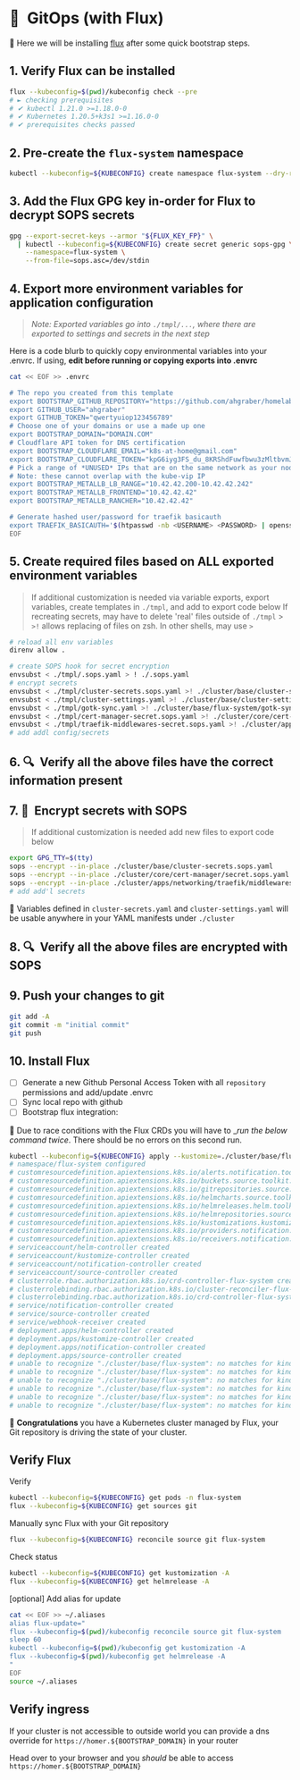 # :small_blue_diamond:&nbsp; GitOps (with Flux)

:round_pushpin: Here we will be installing [flux](https://toolkit.fluxcd.io/)
after some quick bootstrap steps.

## 1. Verify Flux can be installed

```sh
flux --kubeconfig=$(pwd)/kubeconfig check --pre
# ► checking prerequisites
# ✔ kubectl 1.21.0 >=1.18.0-0
# ✔ Kubernetes 1.20.5+k3s1 >=1.16.0-0
# ✔ prerequisites checks passed
```

## 2. Pre-create the `flux-system` namespace

```sh
kubectl --kubeconfig=${KUBECONFIG} create namespace flux-system --dry-run=client -o yaml | kubectl --kubeconfig=./kubeconfig apply -f -
```

## 3. Add the Flux GPG key in-order for Flux to decrypt SOPS secrets

```sh
gpg --export-secret-keys --armor "${FLUX_KEY_FP}" \
  | kubectl --kubeconfig=${KUBECONFIG} create secret generic sops-gpg \
    --namespace=flux-system \
    --from-file=sops.asc=/dev/stdin
```

## 4. Export more environment variables for application configuration

> _Note: Exported variables go into `./tmpl/...`, where there are exported to settings and secrets in the next step_

Here is a code blurb to quickly copy environmental variables into your .envrc. If using, **edit before running or copying exports into .envrc**

```sh
cat << EOF >> .envrc

# The repo you created from this template
export BOOTSTRAP_GITHUB_REPOSITORY="https://github.com/ahgraber/homelab-gitops-k3s"
export GITHUB_USER="ahgraber"
export GITHUB_TOKEN="qwertyuiop123456789"
# Choose one of your domains or use a made up one
export BOOTSTRAP_DOMAIN="DOMAIN.COM"
# Cloudflare API token for DNS certification
export BOOTSTRAP_CLOUDFLARE_EMAIL="k8s-at-home@gmail.com"
export BOOTSTRAP_CLOUDFLARE_TOKEN="kpG6iyg3FS_du_8KRShdFuwfbwu3zMltbvmJV6cD"
# Pick a range of *UNUSED* IPs that are on the same network as your nodes
# Note: these cannot overlap with the kube-vip IP
export BOOTSTRAP_METALLB_LB_RANGE="10.42.42.200-10.42.42.242"
export BOOTSTRAP_METALLB_FRONTEND="10.42.42.42"
export BOOTSTRAP_METALLB_RANCHER="10.42.42.42"

# Generate hashed user/password for traefik basicauth
export TRAEFIK_BASICAUTH='$(htpasswd -nb <USERNAME> <PASSWORD> | openssl base64)'
EOF
```

## 5. Create required files based on ALL exported environment variables

> If additional customization is needed via variable exports, export variables,
> create templates in `./tmpl`, and add to export code below
> If recreating secrets, may have to delete 'real' files outside of `./tmpl` > `>!` allows replacing of files on zsh. In other shells, may use `>`

```zsh
# reload all env variables
direnv allow .

# create SOPS hook for secret encryption
envsubst < ./tmpl/.sops.yaml > ! ./.sops.yaml
# encrypt secrets
envsubst < ./tmpl/cluster-secrets.sops.yaml >! ./cluster/base/cluster-secrets.sops.yaml
envsubst < ./tmpl/cluster-settings.yaml >! ./cluster/base/cluster-settings.yaml
envsubst < ./tmpl/gotk-sync.yaml >! ./cluster/base/flux-system/gotk-sync.yaml
envsubst < ./tmpl/cert-manager-secret.sops.yaml >! ./cluster/core/cert-manager/secret.sops.yaml
envsubst < ./tmpl/traefik-middlewares-secret.sops.yaml >! ./cluster/apps/networking/traefik/middlewares/secret.sops.yaml
# add addl config/secrets
```

## 6. :mag:&nbsp; **Verify** all the above files have the correct information present

## 7. :closed_lock_with_key:&nbsp; Encrypt secrets with SOPS

> If additional customization is needed add new files to export code below

```sh
export GPG_TTY=$(tty)
sops --encrypt --in-place ./cluster/base/cluster-secrets.sops.yaml
sops --encrypt --in-place ./cluster/core/cert-manager/secret.sops.yaml
sops --encrypt --in-place ./cluster/apps/networking/traefik/middlewares/secret.sops.yaml
# add add'l secrets
```

:round_pushpin: Variables defined in `cluster-secrets.yaml` and
`cluster-settings.yaml` will be usable anywhere in your YAML manifests
under `./cluster`

## 8. :mag:&nbsp; **Verify** all the above files are **encrypted** with SOPS

## 9. Push your changes to git

```sh
git add -A
git commit -m "initial commit"
git push
```

## 10. Install Flux

- [ ] Generate a new Github Personal Access Token with all `repository` permissions and add/update .envrc
- [ ] Sync local repo with github
- [ ] Bootstrap flux integration:

<!-- ```sh
flux bootstrap github \
--owner="${GITHUB_USER}" \
--repository="${GITHUB_REPO}" \
--path=cluster/base \
--personal \
--private=true \
--token-auth \
--network-policy=false
```

_**Note**: When using k3s @onedr0p found that the network-policy flag has to be set to false, or Flux will not work_ -->

:round_pushpin: Due to race conditions with the Flux CRDs you will have to
\_*run the below command twice*. There should be no errors on this second run.

```sh
kubectl --kubeconfig=${KUBECONFIG} apply --kustomize=./cluster/base/flux-system
# namespace/flux-system configured
# customresourcedefinition.apiextensions.k8s.io/alerts.notification.toolkit.fluxcd.io created
# customresourcedefinition.apiextensions.k8s.io/buckets.source.toolkit.fluxcd.io created
# customresourcedefinition.apiextensions.k8s.io/gitrepositories.source.toolkit.fluxcd.io created
# customresourcedefinition.apiextensions.k8s.io/helmcharts.source.toolkit.fluxcd.io created
# customresourcedefinition.apiextensions.k8s.io/helmreleases.helm.toolkit.fluxcd.io created
# customresourcedefinition.apiextensions.k8s.io/helmrepositories.source.toolkit.fluxcd.io created
# customresourcedefinition.apiextensions.k8s.io/kustomizations.kustomize.toolkit.fluxcd.io created
# customresourcedefinition.apiextensions.k8s.io/providers.notification.toolkit.fluxcd.io created
# customresourcedefinition.apiextensions.k8s.io/receivers.notification.toolkit.fluxcd.io created
# serviceaccount/helm-controller created
# serviceaccount/kustomize-controller created
# serviceaccount/notification-controller created
# serviceaccount/source-controller created
# clusterrole.rbac.authorization.k8s.io/crd-controller-flux-system created
# clusterrolebinding.rbac.authorization.k8s.io/cluster-reconciler-flux-system created
# clusterrolebinding.rbac.authorization.k8s.io/crd-controller-flux-system created
# service/notification-controller created
# service/source-controller created
# service/webhook-receiver created
# deployment.apps/helm-controller created
# deployment.apps/kustomize-controller created
# deployment.apps/notification-controller created
# deployment.apps/source-controller created
# unable to recognize "./cluster/base/flux-system": no matches for kind "Kustomization" in version "kustomize.toolkit.fluxcd.io/v1beta1"
# unable to recognize "./cluster/base/flux-system": no matches for kind "GitRepository" in version "source.toolkit.fluxcd.io/v1beta1"
# unable to recognize "./cluster/base/flux-system": no matches for kind "HelmRepository" in version "source.toolkit.fluxcd.io/v1beta1"
# unable to recognize "./cluster/base/flux-system": no matches for kind "HelmRepository" in version "source.toolkit.fluxcd.io/v1beta1"
# unable to recognize "./cluster/base/flux-system": no matches for kind "HelmRepository" in version "source.toolkit.fluxcd.io/v1beta1"
# unable to recognize "./cluster/base/flux-system": no matches for kind "HelmRepository" in version "source.toolkit.fluxcd.io/v1beta1"
```

:tada: **Congratulations** you have a Kubernetes cluster managed by Flux,
your Git repository is driving the state of your cluster.

## Verify Flux

Verify

```sh
kubectl --kubeconfig=${KUBECONFIG} get pods -n flux-system
flux --kubeconfig=${KUBECONFIG} get sources git
```

Manually sync Flux with your Git repository

```sh
flux --kubeconfig=${KUBECONFIG} reconcile source git flux-system
```

Check status

```sh
kubectl --kubeconfig=${KUBECONFIG} get kustomization -A
flux --kubeconfig=${KUBECONFIG} get helmrelease -A
```

[optional] Add alias for update

```sh
cat << EOF >> ~/.aliases
alias flux-update="
flux --kubeconfig=$(pwd)/kubeconfig reconcile source git flux-system
sleep 60
kubectl --kubeconfig=$(pwd)/kubeconfig get kustomization -A
flux --kubeconfig=$(pwd)/kubeconfig get helmrelease -A
"
EOF
source ~/.aliases
```

## Verify ingress

If your cluster is not accessible to outside world you can provide a dns override for
`https://homer.${BOOTSTRAP_DOMAIN}` in your router

<!-- or update your hosts
file to verify the ingress controller is working.

```sh
echo "${BOOTSTRAP_METALLB_FRONTEND} ${BOOTSTRAP_DOMAIN} homer.${BOOTSTRAP_DOMAIN}" | sudo tee -a /etc/hosts
``` -->

Head over to your browser and you _should_ be able to access
`https://homer.${BOOTSTRAP_DOMAIN}`
